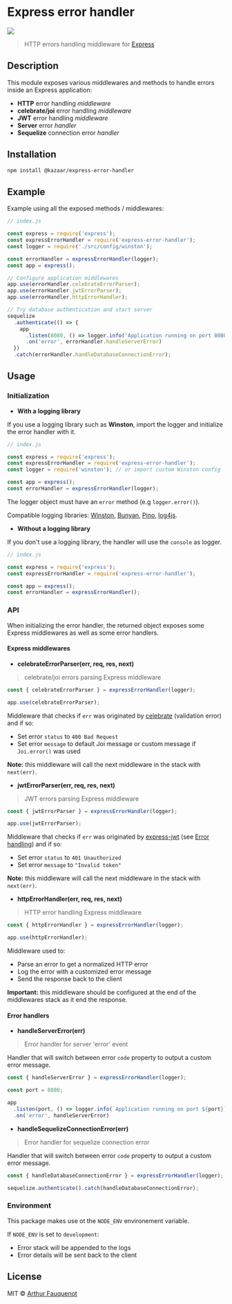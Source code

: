 # Express error handler

![](https://img.shields.io/badge/license-MIT-blue.svg)

> HTTP errors handling middleware for [Express](https://github.com/expressjs/express/)

## Description

This module exposes various middlewares and methods to handle errors inside an Express application:

- **HTTP** error handling _middleware_
- **celebrate/joi** error handling _middleware_
- **JWT** error handling _middleware_
- **Server** error _handler_
- **Sequelize** connection error _handler_

## Installation

```bash
npm install @kazaar/express-error-handler
```

## Example

Example using all the exposed methods / middlewares:

```javascript
// index.js

const express = require('express');
const expressErrorHandler = require('express-error-handler');
const logger = require('./src/config/winston');

const errorHandler = expressErrorHandler(logger);
const app = express();

// Configure application middlewares
app.use(errorHandler.celebrateErrorParser);
app.use(errorHandler.jwtErrorParser);
app.use(errorHandler.httpErrorHandler);

// Try database authentication and start server
sequelize
  .authenticate(() => {
    app
      .listen(8080, () => logger.info('Application running on port 8080'));
      .on('error', errorHandler.handleServerError)
  })
  .catch(errorHandler.handleDatabaseConnectionError);
```

## Usage

### Initialization

- **With a logging library**

If you use a logging library such as **Winston**, import the logger and initialize the error handler with it.

```javascript
// index.js

const express = require('express');
const expressErrorHandler = require('express-error-handler');
const logger = require('winston'); // or import custom Winston config

const app = express();
const errorHandler = expressErrorHandler(logger);
```

The logger object must have an `error` method (e.g `logger.error()`).

Compatible logging libraries: [Winston](https://github.com/winstonjs/winston), [Bunyan](https://github.com/trentm/node-bunyan), [Pino](https://github.com/pinojs/pino), [log4js](https://github.com/log4js-node/log4js-node).

- **Without a logging library**

If you don't use a logging library, the handler will use the `console` as logger.

```javascript
// index.js

const express = require('express');
const expressErrorHandler = require('express-error-handler');

const app = express();
const errorHandler = expressErrorHandler();
```

### API

When initializing the error handler, the returned object exposes some Express middlewares as well as some error handlers.

#### Express middlewares

- **celebrateErrorParser(err, req, res, next)**

> celebrate/joi errors parsing Express middleware

```javascript
const { celebrateErrorParser } = expressErrorHandler(logger);

app.use(celebrateErrorParser);
```

Middleware that checks if `err` was originated by [celebrate](https://www.npmjs.com/package/celebrate) (validation error) and if so:

- Set error `status` to `400 Bad Request`
- Set error `message` to default Joi message or custom message if `Joi.error()` was used

**Note:** this middleware will call the next middleware in the stack with `next(err)`.

- **jwtErrorParser(err, req, res, next)**

> JWT errors parsing Express middleware

```javascript
const { jwtErrorParser } = expressErrorHandler(logger);

app.use(jwtErrorParser);
```

Middleware that checks if `err` was originated by [express-jwt](https://github.com/auth0/express-jwt) (see [Error handling](https://github.com/auth0/express-jwt#error-handling)) and if so:

- Set error `status` to `401 Unauthorized`
- Set error `message` to `"Invalid token"`

**Note:** this middleware will call the next middleware in the stack with `next(err)`.

- **httpErrorHandler(err, req, res, next)**

> HTTP error handling Express middleware

```javascript
const { httpErrorHandler } = expressErrorHandler(logger);

app.use(httpErrorHandler);
```

Middleware used to:

- Parse an error to get a normalized HTTP error
- Log the error with a customized error message
- Send the response back to the client

**Important:** this middleware should be configured at the end of the middlewares stack as it end the response.

#### Error handlers

- **handleServerError(err)**

> Error handler for server 'error' event

Handler that will switch between error `code` property to output a custom error message.

```javascript
const { handleServerError } = expressErrorHandler(logger);

const port = 8080;

app
  .listen(port, () => logger.info(`Application running on port ${port}`));
  .on('error', handleServerError)
```

- **handleSequelizeConnectionError(err)**

> Error handler for sequelize connection error

Handler that will switch between error `code` property to output a custom error message.

```javascript
const { handleDatabaseConnectionError } = expressErrorHandler(logger);

sequelize.authenticate().catch(handleDatabaseConnectionError);
```

### Environment

This package makes use ot the `NODE_ENV` environement variable.

If `NODE_ENV` is set to `development`:

- Error stack will be appended to the logs
- Error details will be sent back to the client

## License

MIT © [Arthur Fauquenot](https://github.com/arthurfauq)
